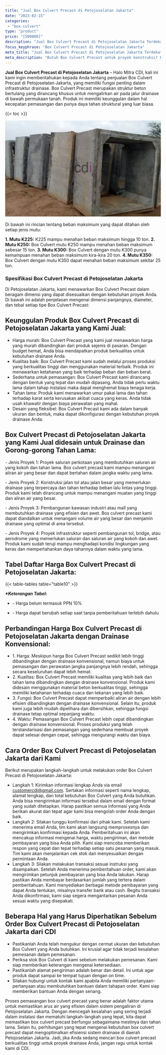 ```yaml
---
title: "Jual Box Culvert Precast di Petojoselatan Jakarta"
date: "2023-02-15"
categories:
 - "box-culvert"
type: "product"
price: "[500000]"
description: "Jual Box Culvert Precast di Petojoselatan Jakarta Terdekat. Box Culvert Precast ini merupakan pilihan prima dalam proyek pembangunan sebagai bahan infrastruktur yang kuat dan tahan lama. Hubungi kami untuk konsultasi mendalam."
focus_keyphrase: "Box Culvert Precast di Petojoselatan Jakarta"
meta_title: "Jual Box Culvert Precast di Petojoselatan Jakarta Terdekat - CDI"
meta_description: "Butuh Box Culvert Precast untuk proyek konstruksi? Kami adalah solusi tepat dengan penawaran kompetitif. Dapatkan informasi sekarang."
---
```


**Jual Box Culvert Precast di Petojoselatan Jakarta** – Halo Mitra CDI, kali ini kami ingin memberitahukan kepada Anda tentang penjualan Box Culvert Precast di Petojoselatan Jakarta, yang memiliki fungsi penting dalam infrastruktur drainase. Box Culvert Precast merupakan struktur beton bertulang yang dirancang khusus untuk mengalirkan air pada jalur drainase di bawah permukaan tanah. Produk ini memiliki keunggulan dalam hal kecepatan pemasangan dan punya daya tahan struktural yang luar biasa.

{{< toc >}}

![Jual Box Culvert Precast di Petojoselatan Jakarta](/images/box-culvert/box-culvert-28.jpg)

Di bawah ini rincian tentang beban maksimum yang dapat ditahan oleh setiap jenis mutu:

**1\. Mutu K225:** K225 mampu menahan beban maksimum hingga 10 ton.
**2\. Mutu K250:** Box Culvert mutu K250 mampu menahan beban maksimum sebesar 15 ton.
**3\. Mutu K300:** Box Culvert dengan mutu K300 punya kemampuan menahan beban maksimum kira-kira 20 ton.
**4\. Mutu K350:** Box Culvert dengan mutu K350 dapat menahan beban maksimum sekitar 25 ton.

### Spesifikasi Box Culvert Precast di Petojoselatan Jakarta

Di Petojoselatan Jakarta, kami menawarkan Box Culvert Precast dalam beragam dimensi yang dapat disesuaikan dengan kebutuhan proyek Anda. Di bawah ini adalah penjelasan mengenai dimensi panjangnya, diameter, dan tebal setiap tipe Box Culvert Precast: 

## Keunggulan Produk Box Culvert Precast di Petojoselatan Jakarta yang Kami Jual:

*   Harga murah: Box Culvert Precast yang kami jual menawarkan harga yang murah dibandingkan dari produk sejenis di pasaran. Dengan budget hemat, Anda bisa mendapatkan produk berkualitas untuk kebutuhan drainase Anda.
*   Kualitas baik: Box Culvert Precast kami sudah melalui proses produksi yang berkualitas tinggi dan menggunakan material terbaik. Produk ini menawarkan ketahanan yang baik terhadap beban dan beban berat.
*   Sederhana untuk pemasangan: Box Culvert Precast kami dirancang dengan bentuk yang tepat dan mudah dipasang. Anda tidak perlu waktu lama dalam tahap instalasi maka dapat menghemat biaya tenaga kerja.
*   Tahan lama: Produk kami menawarkan umur pakai lama dan tahan terhadap karat serta kerusakan akibat cuaca yang keras. Anda tidak usah khawatir dengan biaya perawatan yang mahal.
*   Desain yang fleksibel: Box Culvert Precast kami ada dalam banyak ukuran dan bentuk, maka dapat dikonfigurasi dengan kebutuhan proyek drainase Anda.

## Box Culvert Precast di Petojoselatan Jakarta yang Kami Jual didesain untuk Drainase dan Gorong-gorong Tahan Lama:

\- Jenis Proyek 1: Proyek saluran perkotaan yang membutuhkan saluran air yang kokoh dan tahan lama. Box culvert precast kami mampu menangani aliran air yang besar dan dapat bertahan dalam jangka waktu yang lama.

\- Jenis Proyek 2: Konstruksi jalan tol atau jalan besar yang memerlukan drainase yang terpercaya dan tahan terhadap beban lalu lintas yang tinggi. Produk kami telah dirancang untuk mampu menangani muatan yang tinggi dan aliran air yang besar.

\- Jenis Proyek 3: Pembangunan kawasan industri atau mall yang membutuhkan drainase yang efisien dan awet. Box culvert precast kami dapat diandalkan untuk menangani volume air yang besar dan menjamin drainase yang optimal di area tersebut.

\- Jenis Proyek 4: Proyek infrastruktur seperti pembangunan tol, bridge, atau aerodrome yang memerlukan saluran dan saluran air yang kokoh dan awet. Produk kami sudah teruji mampu menghadapi kondisi lingkungan yang keras dan mempertahankan daya tahannya dalam waktu yang lama.

## Tabel Daftar Harga Box Culvert Precast di Petojoselatan Jakarta:

{{< table-tables table="table10" >}}

**_\*Keterangan Tabel:_**

*   \- Harga belum termasuk PPN 10%

*   \- Harga dapat berubah setiap saat tanpa pemberitahuan terlebih dahulu

## Perbandingan Harga Box Culvert Precast di Petojoselatan Jakarta dengan Drainase Konvensional:

*   1\. Harga: Meskipun harga Box Culvert Precast sedikit lebih tinggi dibandingkan dengan drainase konvensional, namun biaya untuk pemasangan dan perawatan jangka panjangnya lebih rendah, sehingga secara keseluruhan dapat lebih hemat.
*   2\. Kualitas: Box Culvert Precast memiliki kualitas yang lebih baik dan tahan lama dibandingkan dengan drainase konvensional. Produk kami didesain menggunakan material beton berkualitas tinggi, sehingga memiliki ketahanan terhadap cuaca dan tekanan yang lebih baik.
*   3\. Fungsi: Box Culvert Precast dapat memperbaiki aliran air dengan lebih efisien dibandingkan dengan drainase konvensional. Selain itu, produk kami juga lebih mudah dipelihara dan dibersihkan, sehingga fungsi drainase tetap optimal sepanjang waktu.
*   4\. Waktu: Pemasangan Box Culvert Precast lebih cepat dibandingkan dengan drainase konvensional. Proses produksi yang telah terstandarisasi dan pemasangan yang sederhana membuat proyek dapat selesai dengan cepat, sehingga mengurangi waktu dan biaya.

## Cara Order Box Culvert Precast di Petojoselatan Jakarta dari Kami

Berikut merupakan langkah-langkah untuk melakukan order Box Culvert Precast di Petojoselatan Jakarta:

*   Langkah 1: Kirimkan informasi lengkap Anda via email customercdi@gmail.com. Sertakan informasi seperti nama lengkap, alamat lengkap, dan total kebutuhan Box Culvert yang Anda butuhkan.
Anda bisa mengirimkan informasi tersebut dalam email dengan format yang sudah ditetapkan. Harap pastikan semua informasi yang Anda berikan akurat dan tepat agar kami bisa mengolah order Anda dengan baik.
*   Langkah 2: Silakan tunggu konfirmasi dari pihak kami. Setelah kami menerima email Anda, tim kami akan langsung memprosesnya dan mengirimkan konfirmasi kepada Anda. Pemberitahuan ini akan mencakup informasi mengenai harga, waktu pengiriman, dan metode pembayaran yang bisa Anda pilih.
Kami siap mencoba memberikan respon yang cepat dan tepat terhadap setiap satu pesanan yang masuk. Tim kami akan menjalankan cek stok dan menyesuaikan dengan permintaan Anda.
*   Langkah 3: Silakan melakukan transaksi sesuai instruksi yang disampaikan. Setelah Anda menerima pemberitahuan order, kami akan mengirimkan petunjuk pembayaran yang bisa Anda lakukan. Harap pastikan Anda membayar berdasarkan jumlah yang tertera dalam pemberitahuan.
Kami menyediakan berbagai metode pembayaran yang dapat Anda tentukan, misalnya transfer bank atau cash. Begitu transaksi Anda dikonfirmasi, kami siap segera mengantarkan pesanan Anda sesuai waktu yang disepakati.

## Beberapa Hal yang Harus Diperhatikan Sebelum Order Box Culvert Precast di Petojoselatan Jakarta dari CDI

*   Pastikanlah Anda telah mengukur dengan cermat ukuran dan kebutuhan Box Culvert yang Anda butuhkan. Ini krusial agar tidak terjadi kesalahan pemesanan dalam pemesanan.
*   Periksa stok Box Culvert di kami sebelum melakukan pemesanan. Kami siap memberikan keterangan mengenai ketersediaan.
*   Pastikanlah alamat pengiriman adalah benar dan detail. Ini untuk agar produk dapat sampai ke tempat tujuan dengan on time.
*   Silakan hubungi untuk kontak kami apabila Anda memiliki pertanyaan-pertanyaan atau membutuhkan bantuan dalam tahapan order. Kami siap memberikan bantuan Anda dengan senang.

Proses pemasangan box culvert precast yang benar adalah faktor utama untuk memastikan arus air yang efisien dalam sistem pengaliran di Petojoselatan Jakarta. Dengan mencegah kesalahan yang sering terjadi dalam instalasi dan mematuhi langkah-langkah yang tepat, kita dapat memastikan box culvert precast berfungsi sebagaimana mestinya dan tahan lama. Selain itu, perhitungan yang tepat mengenai kebutuhan box culvert precast dapat mengoptimalkan efisiensi sistem drainase di daerah Petojoselatan Jakarta. Jadi, jika Anda sedang mencari box culvert precast berkualitas tinggi untuk proyek drainase Anda, jangan ragu untuk kontak kami di CDI.